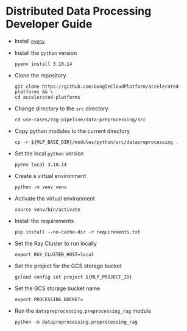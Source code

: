 # Distributed Data Processing Developer Guide

- Install [`pyenv`](https://github.com/pyenv/pyenv?tab=readme-ov-file#installation)

- Install the `python` version

  ```
  pyenv install 3.10.14
  ```

- Clone the repository

  ```
  git clone https://github.com/GoogleCloudPlatform/accelerated-platforms && \
  cd accelerated-platforms
  ```

- Change directory to the `src` directory

  ```
  cd use-cases/rag-pipeline/data-preprocessing/src
  ```

- Copy python modules to the current directory

  ```
  cp -r ${MLP_BASE_DIR}/modules/python/src/datapreprocessing .
  ```

- Set the local `python` version

  ```
  pyenv local 3.10.14
  ```

- Create a virtual environment

  ```
  python -m venv venv
  ```

- Activate the virtual environment

  ```
  source venv/bin/activate
  ```

- Install the requirements

  ```
  pip install --no-cache-dir -r requirements.txt
  ```

- Set the Ray Cluster to run locally

  ```
  export RAY_CLUSTER_HOST=local
  ```

- Set the project for the GCS storage bucket

  ```
  gcloud config set project ${MLP_PROJECT_ID}
  ```

- Set the GCS storage bucket name

  ```
  export PROCESSING_BUCKET=
  ```

- Run the `datapreprocessing.preprocessing_rag` module

  ```
  python -m datapreprocessing.preprocessing_rag
  ```
